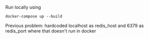 Run locally using
```
docker-compose up --build
```

Previous problem: hardcoded localhost as redis_host and 6379 as redis_port where that doesn't run in docker